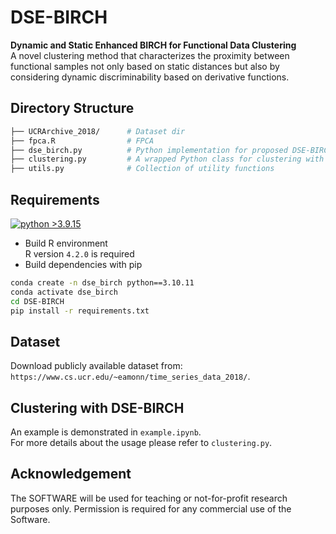 # DSE-BIRCH
**Dynamic and Static Enhanced BIRCH for Functional Data Clustering** \
A novel clustering method that characterizes the proximity between functional samples not only based
on static distances but also by considering dynamic discriminability based on derivative functions.

## Directory Structure
```bash
├── UCRArchive_2018/      # Dataset dir
├── fpca.R                # FPCA
├── dse_birch.py          # Python implementation for proposed DSE-BIRCH algorithm
├── clustering.py         # A wrapped Python class for clustering with DSE-BIRCH
├── utils.py              # Collection of utility functions
```

## Requirements
[![python >3.9.15](https://img.shields.io/badge/python-3.9.15-brightgreen)](https://www.python.org/)
* Build R environment \
R version `4.2.0` is required
* Build dependencies with pip
```bash
conda create -n dse_birch python==3.10.11
conda activate dse_birch
cd DSE-BIRCH
pip install -r requirements.txt
```

## Dataset
Download publicly available dataset from: `https://www.cs.ucr.edu/~eamonn/time_series_data_2018/`.

## Clustering with DSE-BIRCH
An example is demonstrated in  `example.ipynb`. \
For more details about the usage please refer to  `clustering.py`.

## Acknowledgement
The SOFTWARE will be used for teaching or not-for-profit research purposes only. Permission is required for any commercial use of the Software.
